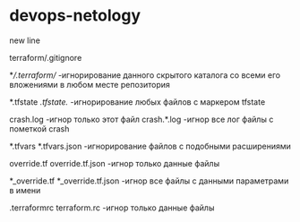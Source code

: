 # devops-netology
new line

terraform/.gitignore

**/.terraform/* -игнорирование данного скрытого каталога со всеми его вложениями в любом месте репозитория

*.tfstate 
*.tfstate.*  -игнорирование любых файлов с маркером tfstate

crash.log -игнор только этот файл
crash.*.log -игнор все лог файлы с пометкой crash

*.tfvars
*.tfvars.json -игнорирование файлов с подобными расширениями

override.tf
override.tf.json -игнор только данные файлы

*_override.tf
*_override.tf.json -игнор все файлы с данными параметрами в имени

.terraformrc
terraform.rc -игнор только данные файлы

